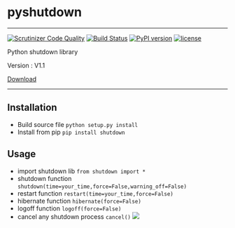 # pyshutdown

----------
[![Scrutinizer Code Quality](https://scrutinizer-ci.com/g/sepandhaghighi/pyshutdown/badges/quality-score.png?b=master)](https://scrutinizer-ci.com/g/sepandhaghighi/pyshutdown/?branch=master)
[![Build Status](https://scrutinizer-ci.com/g/sepandhaghighi/pyshutdown/badges/build.png?b=master)](https://scrutinizer-ci.com/g/sepandhaghighi/pyshutdown/build-status/master)
[![PyPI version](https://badge.fury.io/py/shutdown.svg)](https://badge.fury.io/py/shutdown)	
[![license](https://img.shields.io/github/license/mashape/apistatus.svg)](https://github.com/sepandhaghighi/pyshutdown/blob/master/LICENSE)

						
Python shutdown library


Version : V1.1			
		

[Download](https://github.com/sepandhaghighi/pyshutdown/archive/v1.1.zip)

----------
## Installation ##
- Build source file `python setup.py install`
- Install from pip `pip install shutdown`						

## Usage ##
- import shutdown lib `from shutdown import *`
- shutdown function `shutdown(time=your_time,force=False,warning_off=False)`
- restart function `restart(time=your_time,force=False)`
- hibernate function `hibernate(force=False)`
- logoff function `logoff(force=False)`
- cancel any shutdown process `cancel()`
![](http://www.shaghighi.ir/shutdown/shutdown.gif)
